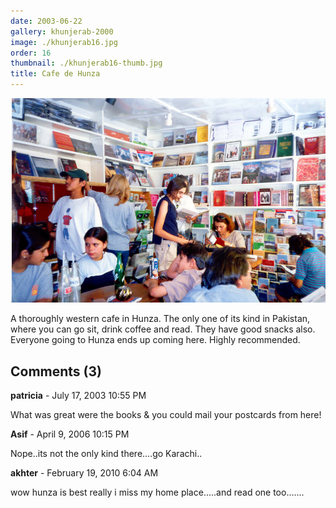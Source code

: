 ```yaml
---
date: 2003-06-22
gallery: khunjerab-2000
image: ./khunjerab16.jpg
order: 16
thumbnail: ./khunjerab16-thumb.jpg
title: Cafe de Hunza
---
```


![Cafe de Hunza](./khunjerab16.jpg)

A thoroughly western cafe in Hunza. The only one of its kind in Pakistan, where you can go sit, drink coffee and read. They have good snacks also. Everyone going to Hunza ends up coming here. Highly recommended.

<div id="comments">

## Comments (3)

<div id="comment">

**patricia** - July 17, 2003 10:55 PM

What was great were the books & you could mail your postcards from here!

</div>

<div id="comment">

**Asif** - April  9, 2006 10:15 PM

Nope..its not the only kind there....go Karachi..

</div>

<div id="comment">

**akhter** - February 19, 2010  6:04 AM

wow hunza is best really i miss my home place.....and read one too.......

</div>

</div>